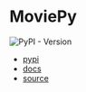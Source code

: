 # MoviePy

![PyPI - Version](https://img.shields.io/pypi/v/moviepy)

- [pypi](https://pypi.org/project/moviepy/)
- [docs](https://zulko.github.io/moviepy/)
- [source](https://github.com/Zulko/moviepy)

